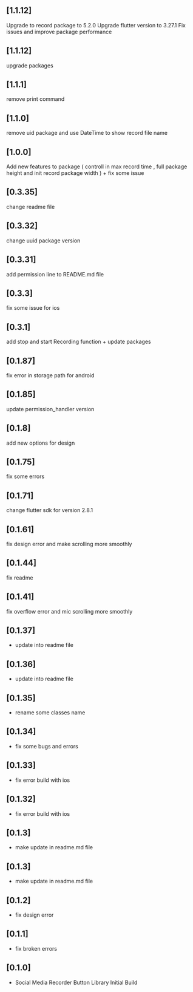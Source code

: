 ## [1.1.12]
Upgrade to record package to 5.2.0
Upgrade flutter version to 3.27.1
Fix issues and improve package performance
## [1.1.12] 
upgrade packages
## [1.1.1] 
remove print command 
## [1.1.0] 
remove uid package and use DateTime to show record file name
## [1.0.0] 
Add new features to package ( controll in max record time , full package height and init record package width ) + fix some issue 
## [0.3.35] 
change readme file 
## [0.3.32] 
change uuid package version
## [0.3.31] 
add permission line to README.md file
## [0.3.3] 
fix some issue for ios
## [0.3.1] 
add stop and start Recording function + update packages 
## [0.1.87] 
fix error in storage path for android

## [0.1.85] 
update permission_handler version

## [0.1.8] 
add new options for design
## [0.1.75] 
fix some errors
## [0.1.71] 
change flutter sdk for version 2.8.1
## [0.1.61] 
fix design error and make scrolling more smoothly
## [0.1.44] 
fix readme 
## [0.1.41] 
fix overflow error and mic scrolling more smoothly
## [0.1.37] 

* update into readme file
## [0.1.36] 

* update into readme file

## [0.1.35] 

* rename some classes name
## [0.1.34] 

* fix some bugs and errors
## [0.1.33] 

* fix error build with ios 
## [0.1.32] 

* fix error build with ios 
## [0.1.3] 

* make update in readme.md file 
## [0.1.3] 

* make update in readme.md file 
## [0.1.2] 

* fix design error
## [0.1.1] 

* fix broken errors  
## [0.1.0] 

* Social Media Recorder Button Library Initial Build 